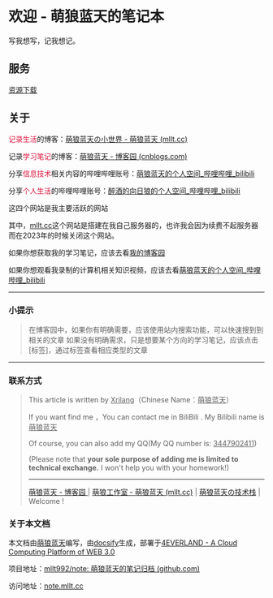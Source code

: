 # 欢迎 - 萌狼蓝天的笔记本

写我想写，记我想记。

## 服务

[资源下载](https://share.mllt.cc)

## 关于

<font color="#DC143C">记录生活</font>的博客：[萌狼蓝天の小世界 - 萌狼蓝天 (mllt.cc)](https://mllt.cc/)

记录<font color="#DC143C">学习笔记</font>的博客：[萌狼蓝天 - 博客园 (cnblogs.com)](https://www.cnblogs.com/mllt/)

分享<font color="#DC143C">信息技术</font>相关内容的哔哩哔哩账号：[萌狼蓝天的个人空间_哔哩哔哩_bilibili](https://space.bilibili.com/104330271)

分享<font color="#DC143C">个人生活</font>的哔哩哔哩账号：[醉酒的向日狼的个人空间_哔哩哔哩_bilibili](https://space.bilibili.com/2015811802)



这四个网站是我主要活跃的网站

其中，[mllt.cc](https://mllt.cc)这个网站是搭建在我自己服务器的，也许我会因为续费不起服务器而在2023年的时候关闭这个网站。

如果你想获取我的学习笔记，应该去看[我的博客园](https://www.cnblogs.com/mllt/)

如果你想观看我录制的计算机相关知识视频，应该去看[萌狼蓝天的个人空间_哔哩哔哩_bilibili](https://space.bilibili.com/2015811802)
<hr>

### 小提示
> 在博客园中，如果你有明确需要，应该使用站内搜索功能，可以快速搜到到相关的文章
> 如果没有明确需求，只是想要某个方向的学习笔记，应该点击[标签]，通过标签查看相应类型的文章

<hr>

### 联系方式


> This article is written by <u>Xrilang</u>（Chinese Name：<u>萌狼蓝天</u>）
>
> If you want find me ，You can contact  me in BiliBili . My Bilibili name is <u>萌狼蓝天</u>
>
> Of course, you can also add my QQ(My QQ number is: <u>3447902411</u>)
>
> (Please note that **your sole purpose of adding me is limited to technical exchange.** I won't help you with your homework!)
>
> ---
>
> [萌狼蓝天 - 博客园 ](https://www.cnblogs.com/mllt/) | [萌狼工作室 - 萌狼蓝天 (mllt.cc)](https://mllt.cc/) | [ 萌狼蓝天の技术栈](https://xrilang.blog.csdn.net/) | Welcome !

### 关于本文档

本文档由[萌狼蓝天](https://space.bilibili.com/104330271)编写，由[docsify](https://docsify.js.org/#/)生成，部署于[4EVERLAND - A Cloud Computing Platform of WEB 3.0](https://4everland.org/)

项目地址：[mllt992/note: 萌狼蓝天的笔记归档 (github.com)](https://github.com/mllt992/note)

访问地址：[note.mllt.cc](note.mllt.cc)

